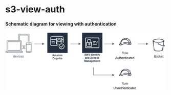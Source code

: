 # s3-view-auth

#### Schematic diagram for viewing with authentication

![alt text](https://github.com/mmackenzie-syd/s3-view-auth/blob/master/AWS-upload-scheme-auth.png)

